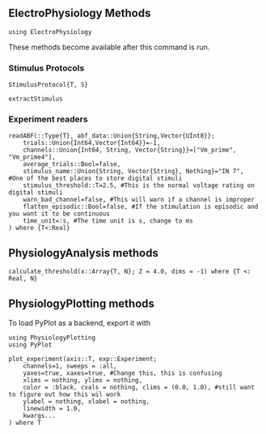 ## ElectroPhysiology Methods


```
using ElectroPhysiology
```
These methods become available after this command is run.

### Stimulus Protocols

```@docs
StimulusProtocol{T, S}
```

```@docs
extractStimulus
```

### Experiment readers

```@docs
readABF(::Type{T}, abf_data::Union{String,Vector{UInt8}};
    trials::Union{Int64,Vector{Int64}}=-1,
    channels::Union{Int64, String, Vector{String}}=["Vm_prime", "Vm_prime4"],
    average_trials::Bool=false,
    stimulus_name::Union{String, Vector{String}, Nothing}="IN 7",  #One of the best places to store digital stimuli
    stimulus_threshold::T=2.5, #This is the normal voltage rating on digital stimuli
    warn_bad_channel=false, #This will warn if a channel is improper
    flatten_episodic::Bool=false, #If the stimulation is episodic and you want it to be continuous
    time_unit=:s, #The time unit is s, change to ms
) where {T<:Real}
```

## PhysiologyAnalysis methods

```@docs
calculate_threshold(x::Array{T, N}; Z = 4.0, dims = -1) where {T <: Real, N}
```

## PhysiologyPlotting methods

To load PyPlot as a backend, export it with 
```
using PhysiologyPlotting
using PyPlot
```

```@docs
plot_experiment(axis::T, exp::Experiment;
    channels=1, sweeps = :all, 
    yaxes=true, xaxes=true, #Change this, this is confusing
    xlims = nothing, ylims = nothing,
    color = :black, cvals = nothing, clims = (0.0, 1.0), #still want to figure out how this wil work
    ylabel = nothing, xlabel = nothing,
    linewidth = 1.0, 
    kwargs...
) where T
```